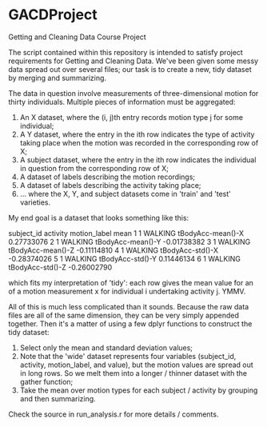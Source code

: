 # GACDProject

Getting and Cleaning Data Course Project

The script contained within this repository is intended to satisfy project 
requirements for Getting and Cleaning Data. We've been given some messy data
spread out over several files; our task is to create a new, tidy dataset by
merging and summarizing.

The data in question involve measurements of three-dimensional motion for
thirty individuals. Multiple pieces of information must be aggregated:

1. An X dataset, where the (i, j)th entry records motion type j for some
   individual;
2. A Y dataset, where the entry in the ith row indicates the type of activity
   taking place when the motion was recorded in the corresponding row of X;
3. A subject dataset, where the entry in the ith row indicates the individual
   in question from the corresponding row of X;
4. A dataset of labels describing the motion recordings;
5. A dataset of labels describing the activity taking place;
6. ... where the X, Y, and subject datasets come in 'train' and 'test'
   varieties.

My end goal is a dataset that looks something like this:

  subject_id activity      motion_label        mean
1          1  WALKING tBodyAcc-mean()-X  0.27733076
2          1  WALKING tBodyAcc-mean()-Y -0.01738382
3          1  WALKING tBodyAcc-mean()-Z -0.11114810
4          1  WALKING  tBodyAcc-std()-X -0.28374026
5          1  WALKING  tBodyAcc-std()-Y  0.11446134
6          1  WALKING  tBodyAcc-std()-Z -0.26002790

which fits my interpretation of 'tidy': each row gives the mean value for an
of a motion measurement x for individual i undertaking activity j. YMMV.

All of this is much less complicated than it sounds. Because the raw data files
are all of the same dimension, they can be very simply appended together. Then
it's a matter of using a few dplyr functions to construct the tidy dataset:

1. Select only the mean and standard deviation values;
2. Note that the 'wide' dataset represents four variables (subject_id,
   activity, motion_label, and value), but the motion values are spread
   out in long rows. So we melt them into a longer / thinner dataset with
   the gather function;
3. Take the mean over motion types for each subject / activity by grouping
   and then summarizing.

Check the source in run_analysis.r for more details / comments.